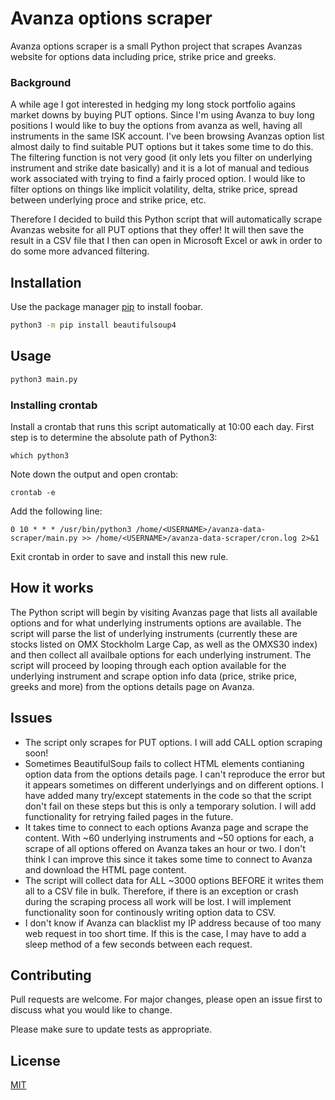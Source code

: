 # Avanza options scraper

Avanza options scraper is a small Python project that scrapes Avanzas website for options data including price, strike price and greeks.

### Background
A while age I got interested in hedging my long stock portfolio agains market downs by buying PUT options. Since I'm using Avanza to buy long positions I would like to buy the options from avanza as well, having all instruments in the same ISK account.
I've been browsing Avanzas option list almost daily to find suitable PUT options but it takes some time to do this. The filtering function is not very good (it only lets you filter on underlying instrument and strike date basically) and it is a lot of manual and tedious work associated with trying to find a fairly proced option. I would like to filter options on things like implicit volatility, delta, strike price, spread between underlying proce and strike price, etc.

Therefore I decided to build this Python script that will automatically scrape Avanzas website for all PUT options that they offer! It will then save the result in a CSV file that I then can open in Microsoft Excel or awk in order to do some more advanced filtering.

## Installation

Use the package manager [pip](https://pip.pypa.io/en/stable/) to install foobar.

```bash
python3 -m pip install beautifulsoup4
```

## Usage

```python
python3 main.py
```

### Installing crontab
Install a crontab that runs this script automatically at 10:00 each day.
First step is to determine the absolute path of Python3:

```
which python3
```
Note down the output and open crontab:

```
crontab -e
```

Add the following line:
```
0 10 * * * /usr/bin/python3 /home/<USERNAME>/avanza-data-scraper/main.py >> /home/<USERNAME>/avanza-data-scraper/cron.log 2>&1
```

Exit crontab in order to save and install this new rule.


## How it works
The Python script will begin by visiting Avanzas page that lists all available options and for what underlying instruments options are available. The script will parse the list of underlying instruments (currently these are stocks listed on OMX Stockholm Large Cap, as well as the OMXS30 index) and then collect all availbale options for each underlying instrument.
The script will proceed by looping through each option available for the underlying instrument and scrape option info data (price, strike price, greeks and more) from the options details page on Avanza.

## Issues
- The script only scrapes for PUT options. I will add CALL option scraping soon!
- Sometimes BeautifulSoup fails to collect HTML elements contianing option data from the options details page. I can't reproduce the error but it appears sometimes on different underlyings and on different options. I have added many try/except statements in the code so that the script don't fail on these steps but this is only a temporary solution. I will add functionality for retrying failed pages in the future.
- It takes time to connect to each options Avanza page and scrape the content. With ~60 underlying instruments and ~50 options for each, a scrape of all options offered on Avanza takes an hour or two. I don't think I can improve this since it takes some time to connect to Avanza and download the HTML page content.
- The script will collect data for ALL ~3000 options BEFORE it writes them all to a CSV file in bulk. Therefore, if there is an exception or crash during the scraping process all work will be lost. I will implement functionality soon for continously writing option data to CSV.
- I don't know if Avanza can blacklist my IP address because of too many web request in too short time. If this is the case, I may have to add a sleep method of a few seconds between each request.

## Contributing
Pull requests are welcome. For major changes, please open an issue first to discuss what you would like to change.

Please make sure to update tests as appropriate.

## License
[MIT](https://choosealicense.com/licenses/mit/)
